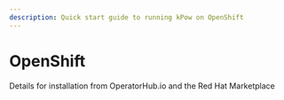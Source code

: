```yaml
---
description: Quick start guide to running kPow on OpenShift
---
```


# OpenShift

Details for installation from OperatorHub.io and the Red Hat Marketplace

